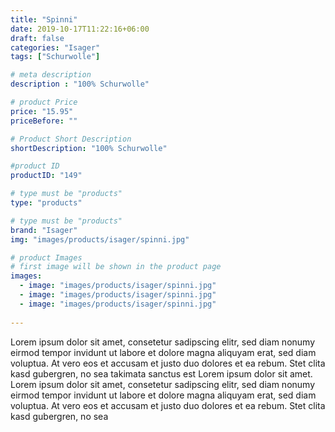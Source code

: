 ```yaml
---
title: "Spinni"
date: 2019-10-17T11:22:16+06:00
draft: false
categories: "Isager"
tags: ["Schurwolle"]

# meta description
description : "100% Schurwolle"

# product Price
price: "15.95"
priceBefore: ""

# Product Short Description
shortDescription: "100% Schurwolle"

#product ID
productID: "149"

# type must be "products"
type: "products"

# type must be "products"
brand: "Isager"
img: "images/products/isager/spinni.jpg"   

# product Images
# first image will be shown in the product page
images:
  - image: "images/products/isager/spinni.jpg"
  - image: "images/products/isager/spinni.jpg"
  - image: "images/products/isager/spinni.jpg"
  
---
```


Lorem ipsum dolor sit amet, consetetur sadipscing elitr, sed diam nonumy eirmod tempor invidunt ut labore et dolore magna aliquyam erat, sed diam voluptua. At vero eos et accusam et justo duo dolores et ea rebum. Stet clita kasd gubergren, no sea takimata sanctus est Lorem ipsum dolor sit amet. Lorem ipsum dolor sit amet, consetetur sadipscing elitr, sed diam nonumy eirmod tempor invidunt ut labore et dolore magna aliquyam erat, sed diam voluptua. At vero eos et accusam et justo duo dolores et ea rebum. Stet clita kasd gubergren, no sea 
